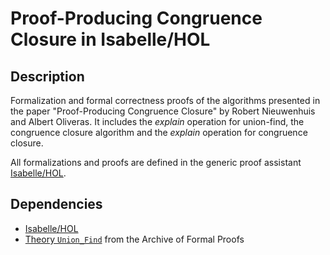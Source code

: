 # Proof-Producing Congruence Closure in Isabelle/HOL


## Description

Formalization and formal correctness proofs of the algorithms presented in the paper "Proof-Producing Congruence Closure" by Robert Nieuwenhuis and Albert Oliveras. It includes the *explain* operation for union-find, the congruence closure algorithm and the *explain* operation for congruence closure.

All formalizations and proofs are defined in the generic proof assistant [Isabelle/HOL](https://isabelle.in.tum.de/).

## Dependencies

- [Isabelle/HOL](https://isabelle.in.tum.de/)
- [Theory `Union_Find`](https://www.isa-afp.org/theories/separation_logic_imperative_hol/#Union_Find) 
from the Archive of Formal Proofs